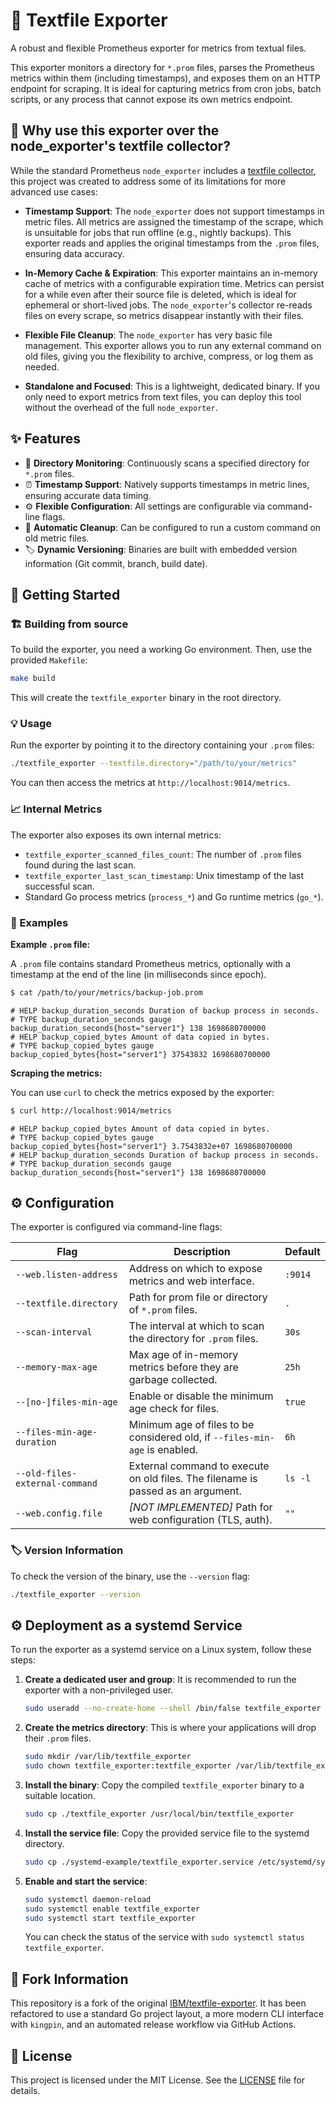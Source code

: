 # 🚀 Textfile Exporter

A robust and flexible Prometheus exporter for metrics from textual files.

This exporter monitors a directory for `*.prom` files, parses the Prometheus metrics within them (including timestamps), and exposes them on an HTTP endpoint for scraping. It is ideal for capturing metrics from cron jobs, batch scripts, or any process that cannot expose its own metrics endpoint.

## 🤔 Why use this exporter over the node_exporter's textfile collector?

While the standard Prometheus `node_exporter` includes a [textfile collector](https://github.com/prometheus/node_exporter#textfile-collector-module), this project was created to address some of its limitations for more advanced use cases:

- **Timestamp Support**: The `node_exporter` does not support timestamps in metric files. All metrics are assigned the timestamp of the scrape, which is unsuitable for jobs that run offline (e.g., nightly backups). This exporter reads and applies the original timestamps from the `.prom` files, ensuring data accuracy.

- **In-Memory Cache & Expiration**: This exporter maintains an in-memory cache of metrics with a configurable expiration time. Metrics can persist for a while even after their source file is deleted, which is ideal for ephemeral or short-lived jobs. The `node_exporter`'s collector re-reads files on every scrape, so metrics disappear instantly with their files.

- **Flexible File Cleanup**: The `node_exporter` has very basic file management. This exporter allows you to run any external command on old files, giving you the flexibility to archive, compress, or log them as needed.

- **Standalone and Focused**: This is a lightweight, dedicated binary. If you only need to export metrics from text files, you can deploy this tool without the overhead of the full `node_exporter`.

## ✨ Features

- 📁 **Directory Monitoring**: Continuously scans a specified directory for `*.prom` files.
- ⏰ **Timestamp Support**: Natively supports timestamps in metric lines, ensuring accurate data timing.
- ⚙️ **Flexible Configuration**: All settings are configurable via command-line flags.
- 🧹 **Automatic Cleanup**: Can be configured to run a custom command on old metric files.
- 🏷️ **Dynamic Versioning**: Binaries are built with embedded version information (Git commit, branch, build date).

## 🚀 Getting Started

### 🏗️ Building from source

To build the exporter, you need a working Go environment. Then, use the provided `Makefile`:

```bash
make build
```

This will create the `textfile_exporter` binary in the root directory.

### 💡 Usage

Run the exporter by pointing it to the directory containing your `.prom` files:

```bash
./textfile_exporter --textfile.directory="/path/to/your/metrics"
```

You can then access the metrics at `http://localhost:9014/metrics`.

### 📈 Internal Metrics

The exporter also exposes its own internal metrics:

- `textfile_exporter_scanned_files_count`: The number of `.prom` files found during the last scan.
- `textfile_exporter_last_scan_timestamp`: Unix timestamp of the last successful scan.
- Standard Go process metrics (`process_*`) and Go runtime metrics (`go_*`).

### 📝 Examples

**Example `.prom` file:**

A `.prom` file contains standard Prometheus metrics, optionally with a timestamp at the end of the line (in milliseconds since epoch).

```bash
$ cat /path/to/your/metrics/backup-job.prom
```
```
# HELP backup_duration_seconds Duration of backup process in seconds.
# TYPE backup_duration_seconds gauge
backup_duration_seconds{host="server1"} 138 1698680700000
# HELP backup_copied_bytes Amount of data copied in bytes.
# TYPE backup_copied_bytes gauge
backup_copied_bytes{host="server1"} 37543832 1698680700000
```

**Scraping the metrics:**

You can use `curl` to check the metrics exposed by the exporter:

```bash
$ curl http://localhost:9014/metrics
```
```
# HELP backup_copied_bytes Amount of data copied in bytes.
# TYPE backup_copied_bytes gauge
backup_copied_bytes{host="server1"} 3.7543832e+07 1698680700000
# HELP backup_duration_seconds Duration of backup process in seconds.
# TYPE backup_duration_seconds gauge
backup_duration_seconds{host="server1"} 138 1698680700000
```

## ⚙️ Configuration

The exporter is configured via command-line flags:

| Flag                             | Description                                                                    | Default     |
| -------------------------------- | ------------------------------------------------------------------------------ | ----------- |
| `--web.listen-address`           | Address on which to expose metrics and web interface.                          | `:9014`     |
| `--textfile.directory`           | Path for prom file or directory of `*.prom` files.                             | `.`         |
| `--scan-interval`                | The interval at which to scan the directory for `.prom` files.                 | `30s`       |
| `--memory-max-age`               | Max age of in-memory metrics before they are garbage collected.                | `25h`       |
| `--[no-]files-min-age`         | Enable or disable the minimum age check for files.                             | `true`      |
| `--files-min-age-duration`     | Minimum age of files to be considered old, if `--files-min-age` is enabled.  | `6h`        |
| `--old-files-external-command`   | External command to execute on old files. The filename is passed as an argument. | `ls -l`     |
| `--web.config.file`              | *[NOT IMPLEMENTED]* Path for web configuration (TLS, auth).                    | `""`        |

### 🏷️ Version Information

To check the version of the binary, use the `--version` flag:

```bash
./textfile_exporter --version
```

## ⚙️ Deployment as a systemd Service

To run the exporter as a systemd service on a Linux system, follow these steps:

1.  **Create a dedicated user and group**: It is recommended to run the exporter with a non-privileged user.

    ```bash
    sudo useradd --no-create-home --shell /bin/false textfile_exporter
    ```

2.  **Create the metrics directory**: This is where your applications will drop their `.prom` files.

    ```bash
    sudo mkdir /var/lib/textfile_exporter
    sudo chown textfile_exporter:textfile_exporter /var/lib/textfile_exporter
    ```

3.  **Install the binary**: Copy the compiled `textfile_exporter` binary to a suitable location.

    ```bash
    sudo cp ./textfile_exporter /usr/local/bin/textfile_exporter
    ```

4.  **Install the service file**: Copy the provided service file to the systemd directory.

    ```bash
    sudo cp ./systemd-example/textfile_exporter.service /etc/systemd/system/textfile_exporter.service
    ```

5.  **Enable and start the service**:

    ```bash
    sudo systemctl daemon-reload
    sudo systemctl enable textfile_exporter
    sudo systemctl start textfile_exporter
    ```

    You can check the status of the service with `sudo systemctl status textfile_exporter`.

## 🔗 Fork Information

This repository is a fork of the original [IBM/textfile-exporter](https://github.com/IBM/textfile-exporter). It has been refactored to use a standard Go project layout, a more modern CLI interface with `kingpin`, and an automated release workflow via GitHub Actions.

## 📄 License

This project is licensed under the MIT License. See the [LICENSE](LICENSE) file for details.
